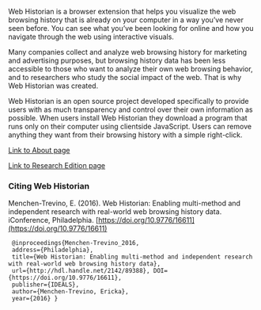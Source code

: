 Web Historian is a browser extension that helps you visualize the web browsing history that is already on your computer in a way you’ve never seen before. You can see what you’ve been looking for online and how you navigate through the web using interactive visuals.

Many companies collect and analyze web browsing history for marketing and advertising purposes, but browsing history data has been less accessible to those who want to analyze their own web browsing behavior, and to researchers who study the social impact of the web. That is why Web Historian was created.

Web Historian is an open source project developed specifically to provide users with as much transparency and control over their own information as possible. When users install Web Historian they download a program that runs only on their computer using clientside JavaScript. Users can remove anything they want from their browsing history with a simple right-click.

[Link to About page](./about.html)

[Link to Research Edition page](./research_edition.html)

### Citing Web Historian

Menchen-Trevino, E. (2016). Web Historian: Enabling multi-method and independent research with real-world web browsing history data. iConference, Philadelphia. [https://doi.org/10.9776/16611](https://doi.org/10.9776/16611)

```
 @inproceedings{Menchen-Trevino_2016, 
 address={Philadelphia}, 
 title={Web Historian: Enabling multi-method and independent research with real-world web browsing history data}, 
 url={http://hdl.handle.net/2142/89388}, DOI={https://doi.org/10.9776/16611}, 
 publisher={IDEALS}, 
 author={Menchen-Trevino, Ericka}, 
 year={2016} }
```
